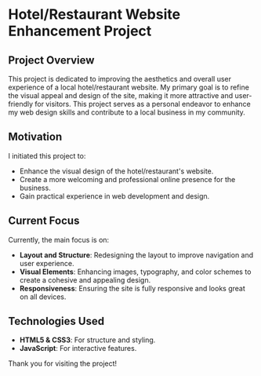 # Hotel/Restaurant Website Enhancement Project

## Project Overview

This project is dedicated to improving the aesthetics and overall user experience of a local hotel/restaurant website. My primary goal is to refine the visual appeal and design of the site, making it more attractive and user-friendly for visitors. This project serves as a personal endeavor to enhance my web design skills and contribute to a local business in my community.

## Motivation

I initiated this project to:
- Enhance the visual design of the hotel/restaurant's website.
- Create a more welcoming and professional online presence for the business.
- Gain practical experience in web development and design.

## Current Focus

Currently, the main focus is on:
- **Layout and Structure**: Redesigning the layout to improve navigation and user experience.
- **Visual Elements**: Enhancing images, typography, and color schemes to create a cohesive and appealing design.
- **Responsiveness**: Ensuring the site is fully responsive and looks great on all devices.

## Technologies Used

- **HTML5 & CSS3**: For structure and styling.
- **JavaScript**: For interactive features.

Thank you for visiting the project!
